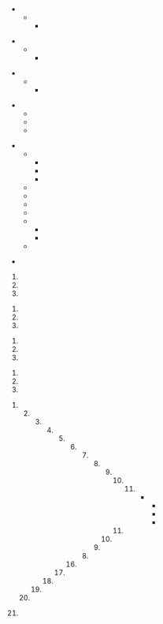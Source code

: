 *
  *
    *

-
  -
    -

+
  +
    +

*
  *
  +
  -

+
  +
    +
    -
    -
  +
  -
  -
  -
  +
    -
    -
  *
*

1.
1.
1.

1)
1)
1)

1.
2.
3.

1)
2)
3)

1.
   2.
      3.
         4.
            5.
               6.
                  7)
                     8)
                        9)
                           10)
                               11) *
                                     -
                                     -
                                     +
                           12)
                        13)
                     14)
                  15)
               16)
            17)
         18)
      19)
   20)
21)
